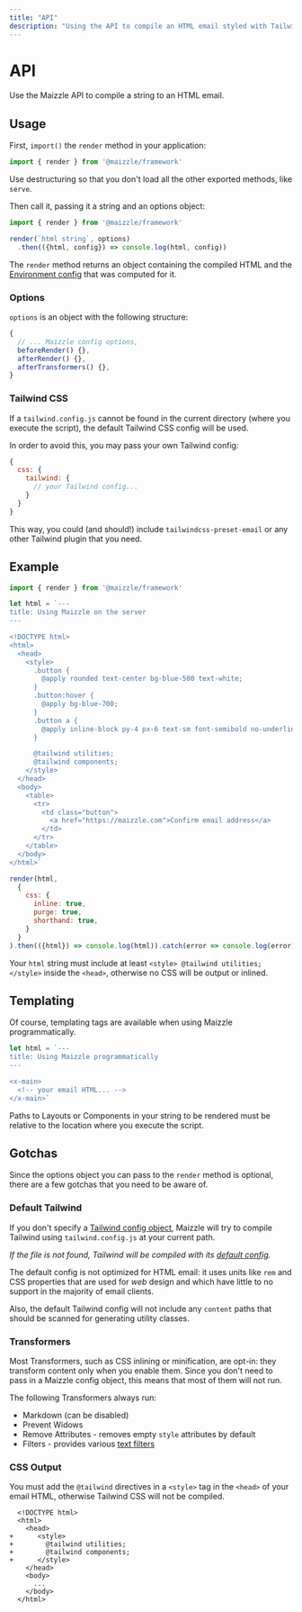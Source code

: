 ```yaml
---
title: "API"
description: "Using the API to compile an HTML email styled with Tailwind CSS."
---
```


# API

Use the Maizzle API to compile a string to an HTML email.

## Usage

First, `import()` the `render` method in your application:

```js [app.js]
import { render } from '@maizzle/framework'
```

<alert>Use destructuring so that you don't load all the other exported methods, like <code>serve</code>.</alert>

Then call it, passing it a string and an options object:

```js [app.js]
import { render } from '@maizzle/framework'

render(`html string`, options)
  .then(({html, config}) => console.log(html, config))
```

The `render` method returns an object containing the compiled HTML and the [Environment config](/docs/environments) that was computed for it.

### Options

`options` is an object with the following structure:

```js
{
  // ... Maizzle config options,
  beforeRender() {},
  afterRender() {},
  afterTransformers() {},
}
```

### Tailwind&nbsp;CSS

If a `tailwind.config.js` cannot be found in the current directory (where you execute the script), the default Tailwind CSS config will be used.

In order to avoid this, you may pass your own Tailwind config:

```js
{
  css: {
    tailwind: {
      // your Tailwind config...
    }
  }
}
```

This way, you could (and should!) include `tailwindcss-preset-email` or any other Tailwind plugin that you need.

## Example

```js [app.js]
import { render } from '@maizzle/framework'

let html = `---
title: Using Maizzle on the server
---

<!DOCTYPE html>
<html>
  <head>
    <style>
      .button {
        @apply rounded text-center bg-blue-500 text-white;
      }
      .button:hover {
        @apply bg-blue-700;
      }
      .button a {
        @apply inline-block py-4 px-6 text-sm font-semibold no-underline text-white;
      }

      @tailwind utilities;
      @tailwind components;
    </style>
  </head>
  <body>
    <table>
      <tr>
        <td class="button">
          <a href="https://maizzle.com">Confirm email address</a>
        </td>
      </tr>
    </table>
  </body>
</html>`

render(html,
  {
    css: {
      inline: true,
      purge: true,
      shorthand: true,
    }
  }
).then(({html}) => console.log(html)).catch(error => console.log(error))
```

<Alert type="warning">Your `html` string must include at least `<style> @tailwind utilities; </style>` inside the `<head>`, otherwise no CSS will be output or inlined.</Alert>

## Templating

Of course, templating tags are available when using Maizzle programmatically.

```js [app.js]
let html = `---
title: Using Maizzle programmatically
---

<x-main>
  <!-- your email HTML... -->
</x-main>`
```

<Alert type="danger">Paths to Layouts or Components in your string to be rendered must be relative to the location where you execute the script.</Alert>

## Gotchas

Since the options object you can pass to the `render` method is optional, there are a few gotchas that you need to be aware of.

### Default Tailwind

If you don't specify a [Tailwind config object](#tailwindcss), Maizzle will try to compile Tailwind using `tailwind.config.js` at your current path.

_If the file is not found, Tailwind will be compiled with its [default config](https://github.com/tailwindlabs/tailwindcss/blob/master/stubs/config.full.js)._

The default config is not optimized for HTML email: it uses units like `rem` and CSS properties that are used for _web_ design and which have little to no support in the majority of email clients.

Also, the default Tailwind config will not include any `content` paths that should be scanned for generating utility classes.

### Transformers

Most Transformers, such as CSS inlining or minification, are opt-in: they transform content only when you enable them. Since you don't need to pass in a Maizzle config object, this means that most of them will not run.

The following Transformers always run:

- Markdown (can be disabled)
- Prevent Widows
- Remove Attributes - removes empty `style` attributes by default
- Filters - provides various [text filters](/docs/transformers/filters)

### CSS Output

You must add the `@tailwind` directives in a `<style>` tag in the `<head>` of your email HTML, otherwise Tailwind CSS will not be compiled.

```mdx {4-7} diff
  <!DOCTYPE html>
  <html>
    <head>
+      <style>
+        @tailwind utilities;
+        @tailwind components;
+      </style>
    </head>
    <body>
      ...
    </body>
  </html>
```
